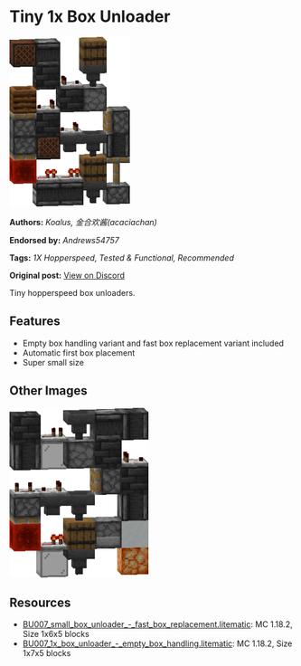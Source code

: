 # Tiny 1x Box Unloader
<img alt="area_render_3.png" src="images/area_render_3.png?raw=1" height="300px">

**Authors:** *Koalus, 金合欢酱(acaciachan)*

**Endorsed by:** *Andrews54757*

**Tags:** *1X Hopperspeed, Tested & Functional, Recommended*

**Original post:** [View on Discord](https://discord.com/channels/1375556143186837695/1388330669297631393)

Tiny hopperspeed box unloaders.

## Features
- Empty box handling variant and fast box replacement variant included
- Automatic first box placement
- Super small size

## Other Images
<img src="images/area_render_4.png?raw=1" height="300px">

## Resources
- [BU007_small_box_unloader_-_fast_box_replacement.litematic](attachments/BU007_small_box_unloader_-_fast_box_replacement.litematic): MC 1.18.2, Size 1x6x5 blocks
- [BU007_1x_box_unloader_-_empty_box_handling.litematic](attachments/BU007_1x_box_unloader_-_empty_box_handling.litematic): MC 1.18.2, Size 1x7x5 blocks
